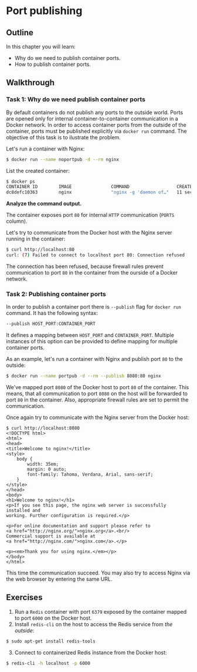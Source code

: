 # Port publishing

## Outline

In this chapter you will learn:

 * Why do we need to publish container ports.
 * How to publish container ports.

## Walkthrough

### Task 1: Why do we need publish container ports

By default containers do not publish any ports to the outside world. Ports are opened only for internal container-to-container communication in a Docker network. In order to access container ports from the outside of the container, ports must be published explicitly via `docker run` command. The objective of this task is to ilustrate the problem.

Let's run a container with Nginx:

```bash
$ docker run --name noportpub -d --rm nginx
```

List the created container:

```bash
$ docker ps
CONTAINER ID        IMAGE               COMMAND                  CREATED              STATUS              PORTS               NAMES
dc8defc10363        nginx               "nginx -g 'daemon of…"   11 seconds ago       Up 9 seconds        80/tcp              noportpub
```

**Analyze the command output.**

The container exposes port `80` for internal `HTTP` communication (`PORTS` column).

Let's try to communicate from the Docker host with the Nginx server running in the container:

```bash
$ curl http://localhost:80
curl: (7) Failed to connect to localhost port 80: Connection refused
```

The connection has been refused, because firewall rules prevent communication to port `80` in the container from the ourside of a Docker network.


### Task 2: Publishing container ports

In order to publish a container port there is `--publish` flag for `docker run` command. It has the following syntax:

```bash
--publish HOST_PORT:CONTAINER_PORT
```

It defines a mapping between `HOST_PORT` and `CONTAINER_PORT`. Multiple instances of this option can be provided to define mapping for multiple container ports.

As an example, let's run a container with Nginx and publish port `80` to the outside:

```bash
$ docker run --name portpub -d --rm --publish 8080:80 nginx
```

We've mapped port `8080` of the Docker host to port `80` of the container. This means, that all communication to port `8080` on the host will be forwarded to port `80` in the container. Also, appropriate firewall rules are set to permit the communication.

Once again try to communicate with the Nginx server from the Docker host:

```
$ curl http://localhost:8080
<!DOCTYPE html>
<html>
<head>
<title>Welcome to nginx!</title>
<style>
    body {
        width: 35em;
        margin: 0 auto;
        font-family: Tahoma, Verdana, Arial, sans-serif;
    }
</style>
</head>
<body>
<h1>Welcome to nginx!</h1>
<p>If you see this page, the nginx web server is successfully installed and
working. Further configuration is required.</p>

<p>For online documentation and support please refer to
<a href="http://nginx.org/">nginx.org</a>.<br/>
Commercial support is available at
<a href="http://nginx.com/">nginx.com</a>.</p>

<p><em>Thank you for using nginx.</em></p>
</body>
</html>
```

This time the communication succeed. You may also try to access Nginx via the web browser by entering the same URL.

## Exercises

1. Run a `Redis` container with port `6379` exposed by the container mapped to port `6000` on the Docker host.
2. Install `redis-cli` on the host to access the Redis service from *the outside*:

  ```bash
  $ sudo apt-get install redis-tools
  ```

3. Connect to containerized Redis instance from the Docker host:

  ```bash
  $ redis-cli -h localhost -p 6000
  ```
